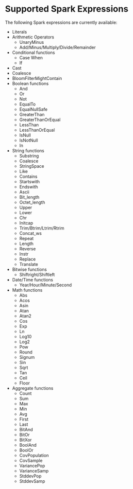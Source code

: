 <!---
  Licensed to the Apache Software Foundation (ASF) under one
  or more contributor license agreements.  See the NOTICE file
  distributed with this work for additional information
  regarding copyright ownership.  The ASF licenses this file
  to you under the Apache License, Version 2.0 (the
  "License"); you may not use this file except in compliance
  with the License.  You may obtain a copy of the License at

    http://www.apache.org/licenses/LICENSE-2.0

  Unless required by applicable law or agreed to in writing,
  software distributed under the License is distributed on an
  "AS IS" BASIS, WITHOUT WARRANTIES OR CONDITIONS OF ANY
  KIND, either express or implied.  See the License for the
  specific language governing permissions and limitations
  under the License.
-->

# Supported Spark Expressions

The following Spark expressions are currently available:

- Literals
- Arithmetic Operators
  - UnaryMinus
  - Add/Minus/Multiply/Divide/Remainder
- Conditional functions
  - Case When
  - If
- Cast
- Coalesce
- BloomFilterMightContain
- Boolean functions
  - And
  - Or
  - Not
  - EqualTo
  - EqualNullSafe
  - GreaterThan
  - GreaterThanOrEqual
  - LessThan
  - LessThanOrEqual
  - IsNull
  - IsNotNull
  - In
- String functions
  - Substring
  - Coalesce
  - StringSpace
  - Like
  - Contains
  - Startswith
  - Endswith
  - Ascii
  - Bit_length
  - Octet_length
  - Upper
  - Lower
  - Chr
  - Initcap
  - Trim/Btrim/Ltrim/Rtrim
  - Concat_ws
  - Repeat
  - Length
  - Reverse
  - Instr
  - Replace
  - Translate
- Bitwise functions
  - Shiftright/Shiftleft
- Date/Time functions
  - Year/Hour/Minute/Second
- Math functions
  - Abs
  - Acos
  - Asin
  - Atan
  - Atan2
  - Cos
  - Exp
  - Ln
  - Log10
  - Log2
  - Pow
  - Round
  - Signum
  - Sin
  - Sqrt
  - Tan
  - Ceil
  - Floor
- Aggregate functions
  - Count
  - Sum
  - Max
  - Min
  - Avg
  - First
  - Last
  - BitAnd
  - BitOr
  - BitXor
  - BoolAnd
  - BoolOr
  - CovPopulation
  - CovSample
  - VariancePop
  - VarianceSamp
  - StddevPop
  - StddevSamp
